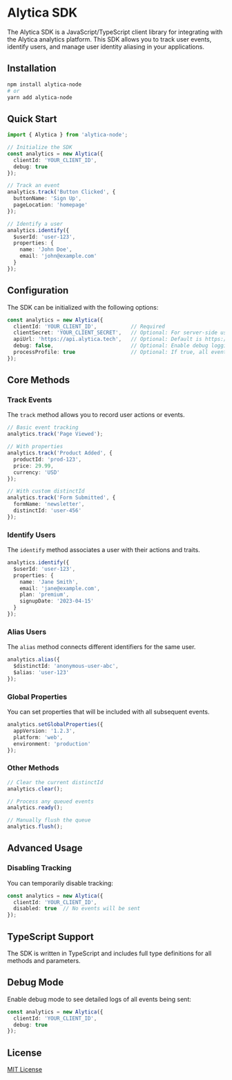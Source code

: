 # Alytica SDK

The Alytica SDK is a JavaScript/TypeScript client library for integrating with the Alytica analytics platform. This SDK allows you to track user events, identify users, and manage user identity aliasing in your applications.

## Installation

```bash
npm install alytica-node
# or
yarn add alytica-node
```

## Quick Start

```typescript
import { Alytica } from 'alytica-node';

// Initialize the SDK
const analytics = new Alytica({
  clientId: 'YOUR_CLIENT_ID',
  debug: true
});

// Track an event
analytics.track('Button Clicked', {
  buttonName: 'Sign Up',
  pageLocation: 'homepage'
});

// Identify a user
analytics.identify({
  $userId: 'user-123',
  properties: {
    name: 'John Doe',
    email: 'john@example.com'
  }
});
```

## Configuration

The SDK can be initialized with the following options:

```typescript
const analytics = new Alytica({
  clientId: 'YOUR_CLIENT_ID',           // Required
  clientSecret: 'YOUR_CLIENT_SECRET',   // Optional: For server-side use, otherwise uses CORS auth
  apiUrl: 'https://api.alytica.tech',   // Optional: Default is https://api.alytica.tech
  debug: false,                         // Optional: Enable debug logging
  processProfile: true                  // Optional: If true, all events create/update profiles if false then
});
```

## Core Methods

### Track Events

The `track` method allows you to record user actions or events.

```typescript
// Basic event tracking
analytics.track('Page Viewed');

// With properties
analytics.track('Product Added', {
  productId: 'prod-123',
  price: 29.99,
  currency: 'USD'
});

// With custom distinctId
analytics.track('Form Submitted', {
  formName: 'newsletter',
  distinctId: 'user-456'
});
```

### Identify Users

The `identify` method associates a user with their actions and traits.

```typescript
analytics.identify({
  $userId: 'user-123',
  properties: {
    name: 'Jane Smith',
    email: 'jane@example.com',
    plan: 'premium',
    signupDate: '2023-04-15'
  }
});
```

### Alias Users

The `alias` method connects different identifiers for the same user.

```typescript
analytics.alias({
  $distinctId: 'anonymous-user-abc',
  $alias: 'user-123'
});
```

### Global Properties

You can set properties that will be included with all subsequent events.

```typescript
analytics.setGlobalProperties({
  appVersion: '1.2.3',
  platform: 'web',
  environment: 'production'
});
```

### Other Methods

```typescript
// Clear the current distinctId
analytics.clear();

// Process any queued events
analytics.ready();

// Manually flush the queue
analytics.flush();
```

## Advanced Usage




### Disabling Tracking

You can temporarily disable tracking:

```typescript
const analytics = new Alytica({
  clientId: 'YOUR_CLIENT_ID',
  disabled: true  // No events will be sent
});
```

## TypeScript Support

The SDK is written in TypeScript and includes full type definitions for all methods and parameters.

## Debug Mode

Enable debug mode to see detailed logs of all events being sent:

```typescript
const analytics = new Alytica({
  clientId: 'YOUR_CLIENT_ID',
  debug: true
});
```

## License

[MIT License](LICENSE)